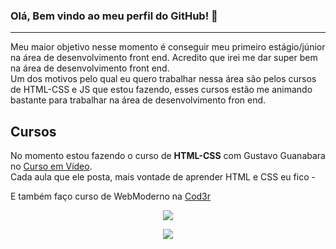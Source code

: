 ### Olá, Bem vindo ao meu perfil do GitHub! 👋
---
   Meu maior objetivo nesse momento é conseguir meu primeiro estágio/júnior na área de desenvolvimento front end. Acredito que irei me dar super bem na área de desenvolvimento front end.
<br>
   Um dos motivos pelo qual eu quero trabalhar nessa área são pelos cursos de HTML-CSS e JS que estou fazendo, esses cursos estão me animando bastante para trabalhar na área de desenvolvimento fron end.


## Cursos

No momento estou fazendo o curso de <strong>HTML-CSS</strong> com Gustavo Guanabara no [Curso em Vídeo](https://www.youtube.com/https://www.youtube.com/playlist?list=PLHz_AreHm4dkZ9-atkcmcBaMZdmLHft8n). <br>
Cada aula que ele posta, mais vontade de aprender HTML e CSS eu fico - 

E também faço curso de WebModerno na [Cod3r](https://www.cod3r.com.br/)


<p align="center">
  <img align="center" src="https://github-readme-stats.vercel.app/api?username=Guilherme-Santos08&show_icons=true&theme=dracula"> 
</p>

<p align="center">
  <img align="center" src="https://github-readme-stats.vercel.app/api/top-langs/?username=Guilherme-Santos08&layout=compact&theme=dracula"> 
</p>






<!--
**Guilherme-Santos08/Guilherme-Santos08** is a ✨ _special_ ✨ repository because its `README.md` (this file) appears on your GitHub profile.
Here are some ideas to get you started:

- 🔭 I’m currently working on ...
- 🌱 I’m currently learning ...
- 👯 I’m looking to collaborate on ...
- 🤔 I’m looking for help with ...
- 💬 Ask me about ...
- 📫 How to reach me: ...
- 😄 Pronouns: ...
- ⚡ Fun fact: ...
-->
